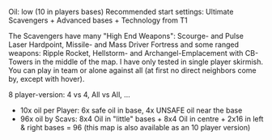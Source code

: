 Oil: low (10 in players bases)
Recommended start settings: Ultimate Scavengers + Advanced bases + Technology from T1

The Scavengers have many "High End Weapons": Scourge- and Pulse Laser Hardpoint,  Missile- and Mass Driver Fortress and some ranged weapons: Ripple Rocket, Hellstorm- and Archangel-Emplacement with CB-Towers in the middle of the map. I have only tested in single player skirmish. You can play in team or alone against all (at first no direct neighbors come by, except with hover).

8 player-version: 4 vs 4, All vs All, ...
- 10x oil per Player: 6x safe oil in base, 4x UNSAFE oil near the base
- 96x oil by Scavs: 8x4 Oil in "little" bases + 8x4 Oil in centre + 2x16 in left & right bases = 96
(this map is also available as an 10 player version)